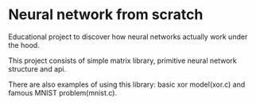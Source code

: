 # Neural network from scratch
Educational project to discover how neural networks actually work under the hood.

This project consists of simple matrix library, primitive neural network structure and api.

There are also examples of using this library: basic xor model(xor.c) and famous MNIST problem(mnist.c).
